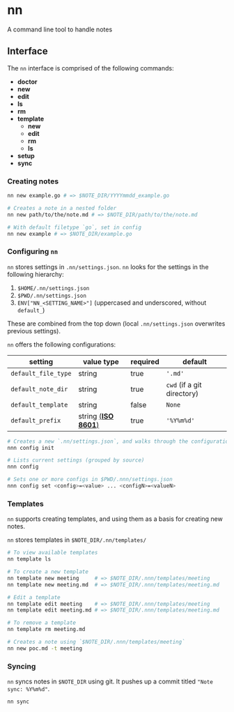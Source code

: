 # nn

A command line tool to handle notes

## Interface

The `nn` interface is comprised of the following commands:

- **doctor**
- **new**
- **edit**
- **ls**
- **rm**
- **template**
    - **new**
    - **edit**
    - **rm**
    - **ls**
- **setup**
- **sync**

### Creating notes

```bash
nn new example.go # => $NOTE_DIR/YYYYmmdd_example.go

# Creates a note in a nested folder
nn new path/to/the/note.md # => $NOTE_DIR/path/to/the/note.md

# With default filetype `go`, set in config
nn new example # => $NOTE_DIR/example.go
```

### Configuring `nn`

`nn` stores settings in `.nn/settings.json`. `nn` looks for the settings in the
following hierarchy:

1. `$HOME/.nn/settings.json`
1. `$PWD/.nn/settings.json`
1. `ENV["NN_<SETTING_NAME>"]` (uppercased and underscored, without `default_`)

These are combined from the top down (local `.nn/settings.json` overwrites
previous settings).

`nn` offers the following configurations:

| setting | value type | required | default |
| ------- | ---------- | ------- | -------- |
| `default_file_type` | string | true | `'.md'` |
| `default_note_dir` | string | true | `cwd` (if a git directory) |
| `default_template` | string | false | `None` |
| `default_prefix` | string [(**ISO 8601**)](https://ruby-doc.org/stdlib-2.6.1/libdoc/date/rdoc/DateTime.html#method-i-strftime) | true | `'%Y%m%d'` |

```bash
# Creates a new `.nn/settings.json`, and walks through the configuration
nnn config init

# Lists current settings (grouped by source)
nnn config

# Sets one or more configs in $PWD/.nnn/settings.json
nnn config set <config>=<value> ... <configN>=<valueN>
```

### Templates

`nn` supports creating templates, and using them as a basis for creating new
notes.

`nn` stores templates in `$NOTE_DIR/.nn/templates/`

```bash
# To view available templates
nn template ls

# To create a new template
nn template new meeting     # => $NOTE_DIR/.nnn/templates/meeting
nn template new meeting.md  # => $NOTE_DIR/.nnn/templates/meeting.md

# Edit a template
nn template edit meeting    # => $NOTE_DIR/.nnn/templates/meeting
nn template edit meeting.md # => $NOTE_DIR/.nnn/templates/meeting.md

# To remove a template
nn template rm meeting.md

# Creates a note using `$NOTE_DIR/.nnn/templates/meeting`
nn new poc.md -t meeting
```

### Syncing

`nn` syncs notes in `$NOTE_DIR` using git. It pushes up a commit titled `"Note
sync: %Y%m%d"`.

```bash
nn sync
```

